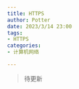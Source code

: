 ```yaml
---
title: HTTPS
author: Potter
date: 2023/3/14 23:00
tags: 
- HTTPS
categories: 
- 计算机网络

---
```


>待更新
